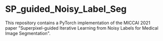 # SP_guided_Noisy_Label_Seg
This repository contains a PyTorch implementation of the MICCAI 2021 paper "Superpixel-guided Iterative Learning from Noisy Labels for Medical Image Segmentation".
